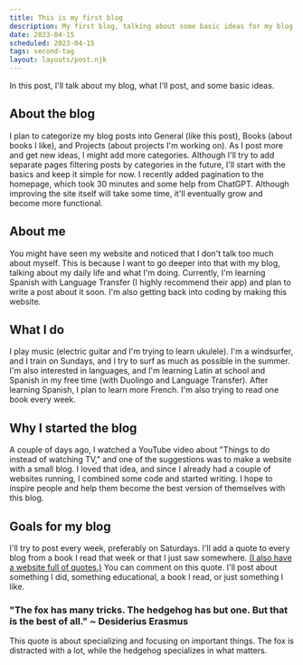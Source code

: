 ```yaml
---
title: This is my first blog
description: My first blog, talking about some basic ideas for my blog.
date: 2023-04-15
scheduled: 2023-04-15
tags: second-tag
layout: layouts/post.njk
---
```


In this post, I'll talk about my blog, what I'll post, and some basic ideas.

## About the blog

I plan to categorize my blog posts into General (like this post), Books (about books I like), and Projects (about projects I'm working on). As I post more and get new ideas, I might add more categories. Although I'll try to add separate pages filtering posts by categories in the future, I'll start with the basics and keep it simple for now. I recently added pagination to the homepage, which took 30 minutes and some help from ChatGPT. Although improving the site itself will take some time, it'll eventually grow and become more functional.

## About me

You might have seen my website and noticed that I don't talk too much about myself. This is because I want to go deeper into that with my blog, talking about my daily life and what I'm doing. Currently, I'm learning Spanish with Language Transfer (I highly recommend their app) and plan to write a post about it soon. I'm also getting back into coding by making this website.

## What I do

I play music (electric guitar and I'm trying to learn ukulele). I'm a windsurfer, and I train on Sundays, and I try to surf as much as possible in the summer. I'm also interested in languages, and I'm learning Latin at school and Spanish in my free time (with Duolingo and Language Transfer). After learning Spanish, I plan to learn more French. I'm also trying to read one book every week.

## Why I started the blog

A couple of days ago, I watched a YouTube video about "Things to do instead of watching TV," and one of the suggestions was to make a website with a small blog. I loved that idea, and since I already had a couple of websites running, I combined some code and started writing. I hope to inspire people and help them become the best version of themselves with this blog.

## Goals for my blog

I'll try to post every week, preferably on Saturdays. I'll add a quote to every blog from a book I read that week or that I just saw somewhere. <a href="https://latijnisfijn.eu/motivation/motivation.html" target="_blank">(I also have a website full of quotes.)</a> You can comment on this quote. I'll post about something I did, something educational, a book I read, or just something I like.

### "The fox has many tricks. The hedgehog has but one. But that is the best of all." ~ Desiderius Erasmus
This quote is about specializing and focusing on important things. The fox is distracted with a lot, while the hedgehog specializes in what matters.
